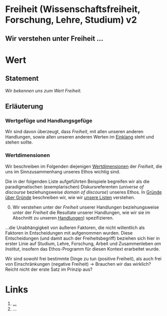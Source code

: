 <!---
   NAME - The NAME of this project is:
ethos

  FILE - The FILENAME of the current file is:
/v2.md

  CREATION - This project was CREATED on:
2017-01-28-16:15:00 UTC

  MODIFICATION - This project was last MODIFIED on:
2017-01-28-16:15:00 UTC

  VERSION - The current VERSION of this project is:
<git-commit-hash>-2017-01-28-16:15:00 UTC

  CREATOR(S) - This project was CREATED by:
Michael Czechowski, Martin Maga

  CONTACT - You can CONTACT the creator(s) or developer(s) of this project at:
E-Mail: mail@martinmaga.de

  COPYRIGHT - The COPYRIGHT holder of this project is:
COPYRIGHT (c) 2016 Martin Maga

  LICENSE - This project is LICENSED under the following license:
Martin Maga 2016 CC BY-SA 4.0 https://creativecommons.org

  SUBFILE – This is a SUBFILE! For more INFORMATION on this project go to:
/README.md
--->

# Freiheit (Wissenschaftsfreiheit, Forschung, Lehre, Studium) **v2**
## Wir verstehen unter Freiheit …

# Wert
## Statement
*Wir bekennen uns zum Wert Freiheit.*

## Erläuterung
### Wertgefüge und Handlungsgefüge
Wir sind davon überzeugt, dass *Freiheit*, mit allen unseren anderen Handlungen, sowie allen unseren anderen Werten im [Einklang](../synopsis/reasons.md) steht und stehen sollte.

### Wertdimensionen
Wir beschreiben im Folgenden diejenigen [Wertdimensionen](../synopsis/reasons.md) der *Freiheit*, die uns im Sinnzusammenhang unseres Ethos wichtig sind.

Die in der folgenden Liste aufgeführten Beispiele begreifen wir als die paradigmatischen (exemplarischen) Diskursreferenten (*universe of discourse* beziehungsweise *domain of discourse*) unseres Ethos.
In [Gründe über Gründe](../synopsis/reasons.md) beschreiben wir, wie wir [unsere Listen](../synopsis/reasons.md) verstehen.

0. Wir verstehen unter der *Freiheit* unserer Handlungen beziehungsweise unter der *Freiheit* die Resultate unserer Handlungen, wie wir sie im Abschnitt zu unseren [Handlungen](../actions/ai_action.md)) spezifizieren.



...die Unabhängigkeit von äußeren Faktoren, die nicht willentlich als Faktoren in Entscheidungen mit aufgenommen wurden. Diese Entscheidungen (und damit auch der Freiheitsbegriff) beziehen sich hier in erster Linie auf Studium, Lehre, Forschung, Arbeit und Zusammenleben *am Institut*, insofern das Ethos-Programm für diesen Kontext erarbeitet wurde.

Wir sind sowohl frei bestimmte Dinge zu tun (positive Freiheit), als auch frei von Einschränkungen (negative Freiheit) -> Brauchen wir das wirklich? Reicht nicht der erste Satz im Prinzip aus?


# Links
1. […](…)
2. …
